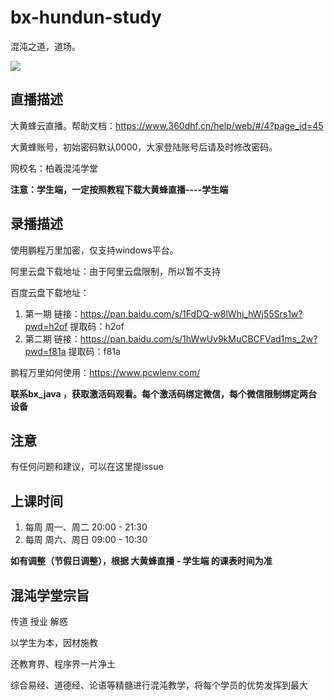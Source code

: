 # bx-hundun-study

混沌之道，道场。

![](https://github.com/NickleHuang/bx-hundun-study/blob/main/img/%E6%B7%B7%E6%B2%8C%E5%AD%A6%E5%A0%82-new.png)

## 直播描述

大黄蜂云直播。帮助文档：https://www.360dhf.cn/help/web/#/4?page_id=45

大黄蜂账号，初始密码默认0000，大家登陆账号后请及时修改密码。

网校名：柏羲混沌学堂

**注意：学生端，一定按照教程下载大黄蜂直播----学生端**

## 录播描述

使用鹏程万里加密，仅支持windows平台。

阿里云盘下载地址：由于阿里云盘限制，所以暂不支持

百度云盘下载地址：

1. 第一期 链接：https://pan.baidu.com/s/1FdDQ-w8lWhj_hWj55Srs1w?pwd=h2of   提取码：h2of
2. 第二期 链接：https://pan.baidu.com/s/1hWwUv9kMuCBCFVad1ms_2w?pwd=f81a  提取码：f81a 

鹏程万里如何使用：https://www.pcwlenv.com/

**联系bx_java ，获取激活码观看。每个激活码绑定微信，每个微信限制绑定两台设备**

## 注意

有任何问题和建议，可以在这里提issue

## 上课时间

1. 每周 周一、周二 20:00 - 21:30
2. 每周 周六、周日 09:00 - 10:30

**如有调整（节假日调整），根据 大黄蜂直播 - 学生端 的课表时间为准**

## 混沌学堂宗旨

传道  授业  解惑

以学生为本，因材施教

还教育界、程序界一片净土

综合易经、道德经、论语等精髓进行混沌教学，将每个学员的优势发挥到最大